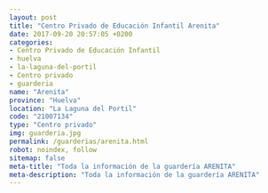 ```yaml
---
layout: post
title: "Centro Privado de Educación Infantil Arenita"
date: 2017-09-20 20:57:05 +0200
categories:
- Centro Privado de Educación Infantil
- huelva
- la-laguna-del-portil
- Centro privado
- guarderia
name: "Arenita"
province: "Huelva"
location: "La Laguna del Portil"
code: "21007134"
type: "Centro privado"
img: guarderia.jpg
permalink: /guarderias/arenita.html
robot: noindex, follow
sitemap: false
meta-title: "Toda la información de la guardería ARENITA"
meta-description: "Toda la información de la guardería ARENITA"
---
```


